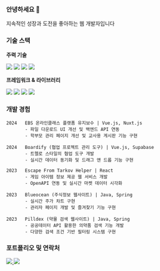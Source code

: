 ### 안녕하세요 👋 
지속적인 성장과 도전을 좋아하는 웹 개발자입니다

### 기술 스택

**주력 기술**
<div>
<img src="https://img.shields.io/badge/JavaScript-F7DF1E?style=for-the-badge&logo=JavaScript&logoColor=black"/>
<img src="https://img.shields.io/badge/Vue.js-4FC08D?style=for-the-badge&logo=vue.js&logoColor=white"/>
<img src="https://img.shields.io/badge/React-61DAFB?style=for-the-badge&logo=react&logoColor=black"/>
<img src="https://img.shields.io/badge/Java-007396?style=for-the-badge&logo=java&logoColor=white"/>
</div>

**프레임워크 & 라이브러리**
<div>
<img src="https://img.shields.io/badge/Spring-6DB33F?style=for-the-badge&logo=spring&logoColor=white"/>
<img src="https://img.shields.io/badge/Nuxt.js-00DC82?style=for-the-badge&logo=nuxt.js&logoColor=white"/>
<img src="https://img.shields.io/badge/Next.js-000000?style=for-the-badge&logo=next.js&logoColor=white"/>
<img src="https://img.shields.io/badge/Bootstrap-7952B3?style=for-the-badge&logo=bootstrap&logoColor=white"/>
</div>

### 개발 경험
```
2024   EBS 온라인클래스 플랫폼 유지보수 | Vue.js, Nuxt.js
       - 파일 다운로드 UI 개선 및 백엔드 API 연동
       - 학부모 관리 페이지 개선 및 교사용 게시판 기능 구현

2024   Boardify (협업 프로젝트 관리 도구) | Vue.js, Supabase
       - 트렐로 스타일의 협업 도구 개발
       - 실시간 데이터 동기화 및 드래그 앤 드롭 기능 구현

2023   Escape From Tarkov Helper | React
       - 게임 아이템 정보 제공 웹 서비스 개발
       - OpenAPI 연동 및 실시간 마켓 데이터 시각화

2023   Blueocean (주식정보 웹사이트) | Java, Spring
       - 실시간 주가 차트 구현
       - 관리자 페이지 개발 및 즐겨찾기 기능 구현

2023   Pilldex (약물 검색 웹사이트) | Java, Spring
       - 공공데이터 API 활용한 의약품 검색 기능 개발
       - 다양한 검색 조건 기반 필터링 시스템 구현
```

### 포트폴리오 및 연락처
<a href="https://webdesklinker.netlify.app/">
    <img src="https://img.shields.io/badge/포트폴리오-000000?style=for-the-badge&logo=notion&logoColor=white"/>
</a>
<a href="mailto:alsvhtks@naver.com">
    <img src="https://img.shields.io/badge/이메일-EA4335?style=for-the-badge&logo=gmail&logoColor=white"/>
</a>
